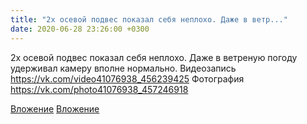 ```yaml
---
title: "2х осевой подвес показал себя неплохо. Даже в ветр..."
date: 2020-06-28 23:26:00 +0300
---
```


2х осевой подвес показал себя неплохо. Даже в ветреную погоду удерживал камеру вполне нормально.
Видеозапись
https://vk.com/video41076938_456239425
Фотография
https://vk.com/photo41076938_457246918

[Вложение](https://vk.com/video41076938_456239425)
[Вложение](https://vk.com/photo41076938_457246918)
